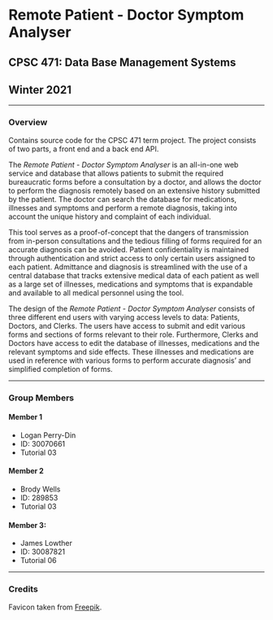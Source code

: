 # Remote Patient - Doctor Symptom Analyser

## CPSC 471: Data Base Management Systems
## Winter 2021

***
### Overview
Contains source code for the CPSC 471 term project. The project consists of two parts, a front end and a back end API.

The *Remote Patient - Doctor Symptom Analyser* is an all-in-one web service and database that allows patients to submit the required bureaucratic forms before a consultation by a doctor, and allows the doctor to perform the diagnosis remotely based on an extensive history submitted by the patient. The doctor can search the database for medications, illnesses and symptoms and perform a remote diagnosis, taking into account the unique history and complaint of each individual.

This tool serves as a proof-of-concept that the dangers of transmission from in-person consultations and the tedious filling of forms required for an accurate diagnosis can be avoided. Patient confidentiality is maintained through authentication and strict access to only certain users assigned to each patient. Admittance and diagnosis is streamlined with the use of a central database that tracks extensive medical data of each patient as well as a large set of illnesses, medications and symptoms that is expandable and available to all medical personnel using the tool.

The design of the *Remote Patient - Doctor Symptom Analyser* consists of three different end users with varying access levels to data: Patients, Doctors, and Clerks. The users have access to submit and edit various forms and sections of forms relevant to their role. Furthermore, Clerks and Doctors have access to edit the database of illnesses, medications and the relevant symptoms and side effects. These illnesses and medications are used in reference with various forms to perform accurate diagnosis’ and simplified completion of forms.

***
### Group Members
#### Member 1
* Logan Perry-Din
* ID: 30070661
* Tutorial 03

#### Member 2
* Brody Wells
* ID: 289853
* Tutorial 03

#### Member 3:
* James Lowther
* ID: 30087821
* Tutorial 06

***
### Credits
Favicon taken from [Freepik](https://www.freepik.com).